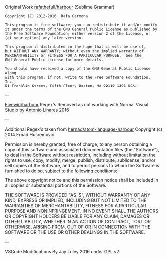 Original Work
[rafathefull/harbour](https://github.com/rafathefull/harbour) (Sublime Grammar)
 
    Copyright (C) 2012-2016  Rafa Carmona  
    
    This program is free software; you can redistribute it and/or modify
    it under the terms of the GNU General Public License as published by
    the Free Software Foundation; either version 2 of the License, or
    (at your option) any later version.
    
    This program is distributed in the hope that it will be useful,
    but WITHOUT ANY WARRANTY; without even the implied warranty of
    MERCHANTABILITY or FITNESS FOR A PARTICULAR PURPOSE.  See the
    GNU General Public License for more details.
    
    You should have received a copy of the GNU General Public License along
    with this program; if not, write to the Free Software Foundation, Inc.,
    51 Franklin Street, Fifth Floor, Boston, MA 02110-1301 USA.
--

[Fivewin/harbour](https://bitbucket.org/fivetech/fivewin-contributions/downloads/Harbour.tmLanguage) Regex's Removed as not working with Normal Visual Studio by [Antonio Linares](http://forums.fivetechsupport.com/viewtopic.php?f=17&t=32390&start=0&hilit=tmLanguage) 2016

--

Additional Regex's taken from  [hernad/atom-language-harbour](https://github.com/hernad/atom-language-harbour)
Copyright (c) 2014 Ernad Husremović

Permission is hereby granted, free of charge, to any person obtaining a copy of this software and associated documentation files (the "Software"), to deal in the Software without restriction, including without limitation the rights to use, copy, modify, merge, publish, distribute, sublicense, and/or sell copies of the Software, and to permit persons to whom the Software is furnished to do so, subject to the following conditions:

The above copyright notice and this permission notice shall be included in all copies or substantial portions of the Software.

THE SOFTWARE IS PROVIDED "AS IS", WITHOUT WARRANTY OF ANY KIND, EXPRESS OR IMPLIED, INCLUDING BUT NOT LIMITED TO THE WARRANTIES OF MERCHANTABILITY, FITNESS FOR A PARTICULAR PURPOSE AND NONINFRINGEMENT. IN NO EVENT SHALL THE AUTHORS OR COPYRIGHT HOLDERS BE LIABLE FOR ANY CLAIM, DAMAGES OR OTHER LIABILITY, WHETHER IN AN ACTION OF CONTRACT, TORT OR OTHERWISE, ARISING FROM, OUT OF OR IN CONNECTION WITH THE SOFTWARE OR THE USE OR OTHER DEALINGS IN THE SOFTWARE.

--

VSCode Modifications By Jay Tuley 2016 under GPL v2
